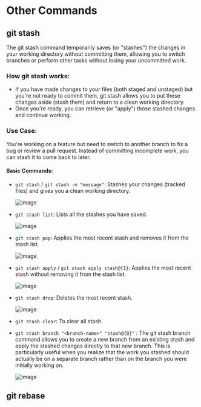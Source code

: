 # Other Commands

## git stash
The git stash command temporarily saves (or "stashes") the changes in your working directory without committing them, allowing you to switch branches or perform other tasks without losing your uncommitted work.

### How git stash works:
- If you have made changes to your files (both staged and unstaged) but you're not ready to commit them, git stash allows you to put these changes aside (stash them) and return to a clean working directory.
- Once you're ready, you can retrieve (or "apply") those stashed changes and continue working.
  
### Use Case:
You're working on a feature but need to switch to another branch to fix a bug or review a pull request. Instead of committing incomplete work, you can stash it to come back to later.

#### Basic Commands:

- `git stash` / `git stash -m "message"`: Stashes your changes (tracked files) and gives you a clean working directory.
  
   ![image](https://github.com/user-attachments/assets/8f32a2ad-e7c0-499e-8abf-d5f33a421fb5)

- `git stash list`: Lists all the stashes you have saved.

   ![image](https://github.com/user-attachments/assets/92cc3a24-d3e5-4aa7-8abb-0b93385ed0ac)

- `git stash pop`: Applies the most recent stash and removes it from the stash list.

   ![image](https://github.com/user-attachments/assets/897de2c9-a0bd-4f00-ab38-9a328a9ac0d3)

- `git stash apply` / `git stash apply stash@{1}`: Applies the most recent stash without removing it from the stash list.

   ![image](https://github.com/user-attachments/assets/afc2d2b8-b016-480b-a64a-3562baf693d1)

- `git stash drop`: Deletes the most recent stash.

   ![image](https://github.com/user-attachments/assets/77fd2600-953f-4f93-809d-af7bbb3a461f)

- `git stash clear`: To clear all stash
- `git stash branch "<branch-name>" "stash@{0}"` : The git stash branch <branch-name> <stash> command allows you to create a new branch from an existing stash and apply the stashed changes directly to that new branch. This is particularly useful when you realize that the work you stashed should actually be on a separate branch rather than on the branch you were initially working on.

  ![image](https://github.com/user-attachments/assets/1aa61818-9a35-45ac-8298-91bce4adac9a)


## git rebase

  
